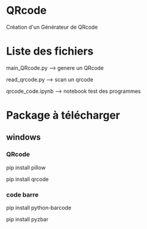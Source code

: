 # QRcode
Création d'un Générateur de QRcode

# Liste des fichiers

main_QRcode.py --> genere un QRcode

read_qrcode.py --> scan un qrcode

qrcode_code.ipynb --> notebook test des programmes 

# Package à télécharger 
## windows

### QRcode
pip install pillow

pip install qrcode

### code barre
pip install python-barcode 

pip install pyzbar